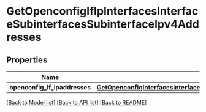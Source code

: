# GetOpenconfigIfIpInterfacesInterfaceSubinterfacesSubinterfaceIpv4Addresses

## Properties
Name | Type | Description | Notes
------------ | ------------- | ------------- | -------------
**openconfig_if_ipaddresses** | [**GetOpenconfigInterfacesInterfacesOpenconfiginterfacesinterfacesSubinterfacesOpenconfigifipipv4Addresses**](GetOpenconfigInterfacesInterfacesOpenconfiginterfacesinterfacesSubinterfacesOpenconfigifipipv4Addresses.md) |  | [optional] 

[[Back to Model list]](../README.md#documentation-for-models) [[Back to API list]](../README.md#documentation-for-api-endpoints) [[Back to README]](../README.md)


